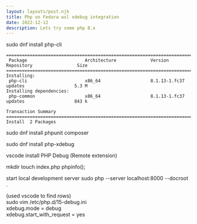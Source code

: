 ```yaml
---
layout: layouts/post.njk
title: Php on Fedora wsl xdebug integration
date: 2022-12-12
description: Lets try some php 8.x
---  
```



sudo dnf install php-cli  

```
========================================================================================================================
 Package                      Architecture             Version                          Repository                 Size
========================================================================================================================
Installing:
 php-cli                      x86_64                   8.1.13-1.fc37                    updates                   5.3 M
Installing dependencies:
 php-common                   x86_64                   8.1.13-1.fc37                    updates                   843 k

Transaction Summary
========================================================================================================================
Install  2 Packages
```

sudo dnf install phpunit composer  

sudo dnf install php-xdebug

vscode install PHP Debug (Remote extension)

mkdir
touch index.php
phpinfo();

start local development server
sudo php --server localhost:8000 --docroot  .  

(used vscode to find rows)  
sudo vim /etc/php.d/15-debug.ini  
xdebug.mode = debug  
xdebug.start_with_request = yes  


